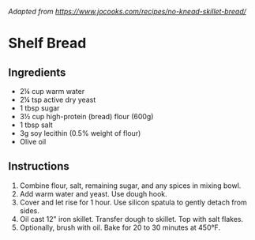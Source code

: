 *Adapted from https://www.jocooks.com/recipes/no-knead-skillet-bread/*

# Shelf Bread

## Ingredients
 - 2¼ cup warm water
 - 2¼ tsp active dry yeast
 - 1 tbsp sugar
 - 3½ cup high-protein (bread) flour (600g)
 - 1 tbsp salt
 - 3g soy lecithin (0.5% weight of flour)
 - Olive oil

## Instructions

 1. Combine flour, salt, remaining sugar, and any spices in mixing bowl.
 3. Add warm water and yeast. Use dough hook.
 4. Cover and let rise for 1 hour. Use silicon spatula to gently detach from sides.
 5. Oil cast 12" iron skillet. Transfer dough to skillet. Top with salt flakes.
 6. Optionally, brush with oil. Bake for 20 to 30 minutes at 450°F.

